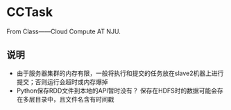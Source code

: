# CCTask
From Class——Cloud Compute AT NJU.

## 说明
 - 由于服务器集群的内存有限，一般将执行和提交的任务放在slave2机器上进行提交；否则运行会超时或内存爆掉
 - Python保存RDD文件到本地的API暂时没有？  保存在HDFS时的数据可能会存在多层目录中，且文件名含有时间戳